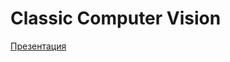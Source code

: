 # Classic Computer Vision

[Презентация](https://docs.google.com/presentation/d/1Drzq84dRQWp9sWBWz3m6RuWTDQgsT2lcZhu0oClQutM/edit?usp=sharing)
